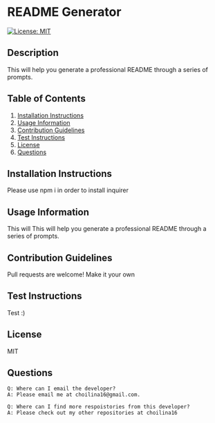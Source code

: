 # README Generator 

[![License: MIT](https://img.shields.io/badge/License-MIT-yellow.svg)](https://opensource.org/licenses/MIT) 

## Description
This will help you generate a professional README through a series of prompts.

## Table of Contents
1. [Installation Instructions](#installation-instructions)
2. [Usage Information](#usage-information)
3. [Contribution Guidelines](#contribution-guidelines)
4. [Test Instructions](#test-instructions)
5. [License](#license)
6. [Questions](#questions)

## Installation Instructions
Please use npm i in order to install inquirer

## Usage Information 
This will This will help you generate a professional README through a series of prompts.

## Contribution Guidelines 
Pull requests are welcome! Make it your own

## Test Instructions 
Test :) 

## License 
MIT

## Questions
    Q: Where can I email the developer? 
    A: Please email me at choilina16@gmail.com.

    Q: Where can I find more respoistories from this developer?
    A: Please check out my other repositories at choilina16
